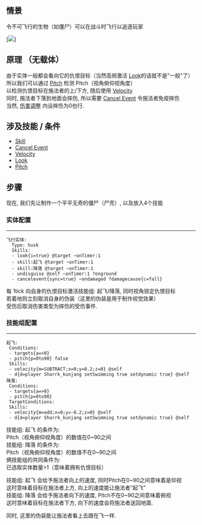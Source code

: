 情景
------
令不可飞行的生物（如僵尸）可以在战斗时飞行以追逐玩家

[![](https://i.ibb.co/Tkb74fy/image.gif)]

原理 （无载体）
------

由于实体一般都会看向它的仇恨目标（当然高频激活 [Look](/技能/列表/look)的话就不是"一般"了）  
所以我们可以通过 [Pitch](/条件/pitch) 检测 Pitch（视角俯仰视角度）  
以检测仇恨目标在施法者的上/下方, 随后使用 [Velocity](/技能/列表/velocity)  
同时, 施法者下落到地面会摔伤, 所以需要 [Cancel Event](/技能/列表/cancelevent) 令施法者免疫摔伤  
当然, [伤害调整](/实体/伤害调整) 内设摔伤为0也行.

涉及技能 / 条件
------

- [Skill](/技能/列表/skill)
- [Cancel Event](/技能/列表/cancelevent)
- [Velocity](/技能/列表/velocity)
- [Look](/技能/列表/look)
- [Pitch](/条件/pitch)

步骤
------

现在, 我们先让制作一个平平无奇的僵尸（尸壳）, 以及放入4个技能

### 实体配置
----------

    飞行实体:
      Type: husk
      Skills:
      - look{i=true} @target ~onTimer:1
      - skill:起飞 @target ~onTimer:1
      - skill:降落 @target ~onTimer:1
      - undisguise @self ~onTimer:1 ?onground
      - cancelevent{sync=true} ~ondamaged ?damagecause{c=fall}

每 1tick 向自身的仇恨目标激活技能组: 起飞/降落, 同时视角锁定仇恨目标  
若着地则立刻取消自身的伪装（这里的伪装是用于制作视觉效果）  
受伤后取消伤害类型为摔伤的受伤事件.

### 技能组配置
------------

    起飞:
     Conditions:
     - targets{a=>0}
     - pitch{p=0to90} false
     Skills:
     - velocity{m=SUBTRACT;x=0;y=0.2;z=0} @self
     - d{d=player Sharrk_kunjang setSwimming true setdynamic true} @self
    降落:
     Conditions:
     - targets{a=>0}
     - pitch{p=0to90}
     TargetConditions:
     Skills:
     - velocity{m=add;x=0;y=-0.2;z=0} @self
     - d{d=player Sharrk_kunjang setSwimming true setdynamic true} @self

技能组: 起飞 的条件为:  
Pitch（视角俯仰视角度）的数值在0~90之间  
技能组: 降落 的条件为:  
Pitch（视角俯仰视角度）的数值不在0~90之间  
俩技能组的共同条件为:  
已选取实体数量>1（意味着拥有仇恨目标）  

技能组: 起飞 会给予施法者向上的速度, 同时Pitch在0~90之间意味着是仰视  
这时意味着目标在施法者上方, 向上的速度能让施法者“起飞”  
技能组: 降落 会给予施法者向下的速度, Pitch不在0~90之间意味着俯视  
这时意味着目标在施法者下方, 向下的速度会将施法者送回地面.

同时, 这里的伪装能让施法者看上去跟在飞一样.
